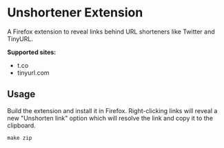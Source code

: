 # Unshortener Extension
A Firefox extension to reveal links behind URL shorteners like Twitter and TinyURL.

**Supported sites:**
- t.co
- tinyurl.com

## Usage
Build the extension and install it in Firefox. Right-clicking links will reveal a new
"Unshorten link" option which will resolve the link and copy it to the clipboard.

```shell
make zip
```